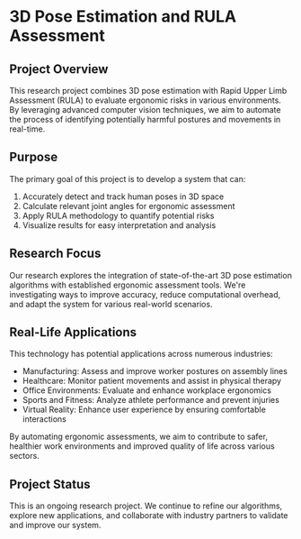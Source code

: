 # 3D Pose Estimation and RULA Assessment

## Project Overview

This research project combines 3D pose estimation with Rapid Upper Limb Assessment (RULA) to evaluate ergonomic risks in various environments. By leveraging advanced computer vision techniques, we aim to automate the process of identifying potentially harmful postures and movements in real-time.

## Purpose

The primary goal of this project is to develop a system that can:

1. Accurately detect and track human poses in 3D space
2. Calculate relevant joint angles for ergonomic assessment
3. Apply RULA methodology to quantify potential risks
4. Visualize results for easy interpretation and analysis

## Research Focus

Our research explores the integration of state-of-the-art 3D pose estimation algorithms with established ergonomic assessment tools. We're investigating ways to improve accuracy, reduce computational overhead, and adapt the system for various real-world scenarios.

## Real-Life Applications

This technology has potential applications across numerous industries:

- Manufacturing: Assess and improve worker postures on assembly lines
- Healthcare: Monitor patient movements and assist in physical therapy
- Office Environments: Evaluate and enhance workplace ergonomics
- Sports and Fitness: Analyze athlete performance and prevent injuries
- Virtual Reality: Enhance user experience by ensuring comfortable interactions

By automating ergonomic assessments, we aim to contribute to safer, healthier work environments and improved quality of life across various sectors.

## Project Status

This is an ongoing research project. We continue to refine our algorithms, explore new applications, and collaborate with industry partners to validate and improve our system.